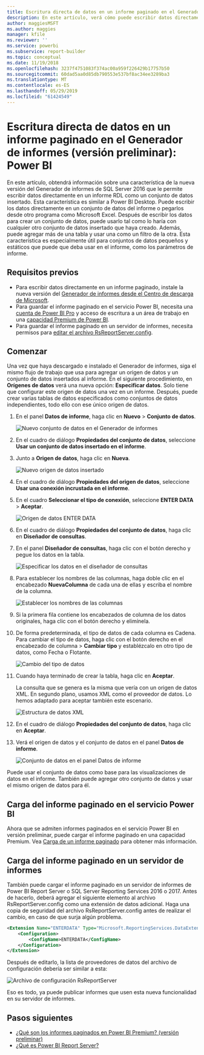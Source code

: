 ```yaml
---
title: Escritura directa de datos en un informe paginado en el Generador de informes (versión preliminar)
description: En este artículo, verá cómo puede escribir datos directamente en un informe paginado en el Generador de informes.
author: maggiesMSFT
ms.author: maggies
manager: kfile
ms.reviewer: ''
ms.service: powerbi
ms.subservice: report-builder
ms.topic: conceptual
ms.date: 11/19/2018
ms.openlocfilehash: 3237f4751083f374ac00a959f226429b17757b50
ms.sourcegitcommit: 60dad5aa0d85db790553e537bf8ac34ee3289ba3
ms.translationtype: MT
ms.contentlocale: es-ES
ms.lasthandoff: 05/29/2019
ms.locfileid: "61424549"
---
```

# <a name="enter-data-directly-in-a-paginated-report-in-report-builder-preview---power-bi"></a>Escritura directa de datos en un informe paginado en el Generador de informes (versión preliminar): Power BI

En este artículo, obtendrá información sobre una característica de la nueva versión del Generador de informes de SQL Server 2016 que le permite escribir datos directamente en un informe RDL como un conjunto de datos insertado.  Esta característica es similar a Power BI Desktop. Puede escribir los datos directamente en un conjunto de datos del informe o pegarlos desde otro programa como Microsoft Excel. Después de escribir los datos para crear un conjunto de datos, puede usarlo tal como lo haría con cualquier otro conjunto de datos insertado que haya creado. Además, puede agregar más de una tabla y usar una como un filtro de la otra. Esta característica es especialmente útil para conjuntos de datos pequeños y estáticos que puede que deba usar en el informe, como los parámetros de informe.
 
## <a name="prerequisites"></a>Requisitos previos

- Para escribir datos directamente en un informe paginado, instale la nueva versión del [Generador de informes desde el Centro de descarga de Microsoft](https://www.microsoft.com/download/details.aspx?id=53613). 
- Para guardar el informe paginado en el servicio Power BI, necesita una [cuenta de Power BI Pro](service-self-service-signup-for-power-bi.md) y acceso de escritura a un área de trabajo en una [capacidad Premium de Power BI](service-premium-what-is.md).
- Para guardar el informe paginado en un servidor de informes, necesita permisos para [editar el archivo RsReportServer.config](#upload-the-paginated-report-to-a-report-server).

## <a name="get-started"></a>Comenzar

Una vez que haya descargado e instalado el Generador de informes, siga el mismo flujo de trabajo que usa para agregar un origen de datos y un conjunto de datos insertados al informe. En el siguiente procedimiento, en **Orígenes de datos** verá una nueva opción: **Especificar datos**.  Solo tiene que configurar este origen de datos una vez en un informe. Después, puede crear varias tablas de datos especificados como conjuntos de datos independientes, todo ello con ese único origen de datos.

1. En el panel **Datos de informe**, haga clic en **Nuevo** > **Conjunto de datos**.

    ![Nuevo conjunto de datos en el Generador de informes](media/paginated-reports-enter-data/paginated-new-dataset.png)

1. En el cuadro de diálogo **Propiedades del conjunto de datos**, seleccione **Usar un conjunto de datos insertado en el informe**.

1. Junto a **Origen de datos**, haga clic en **Nueva**.

    ![Nuevo origen de datos insertado](media/paginated-reports-enter-data/paginated-new-data-source.png)

1. En el cuadro de diálogo **Propiedades del origen de datos**, seleccione **Usar una conexión incrustada en el informe**.
2. En el cuadro **Seleccionar el tipo de conexión**, seleccione **ENTER DATA** > **Aceptar**.

    ![Origen de datos ENTER DATA](media/paginated-reports-enter-data/paginated-data-source-properties-enter-data.png)

1. En el cuadro de diálogo **Propiedades del conjunto de datos**, haga clic en **Diseñador de consultas**.
2. En el panel **Diseñador de consultas**, haga clic con el botón derecho y pegue los datos en la tabla.

    ![Especificar los datos en el diseñador de consultas](media/paginated-reports-enter-data/paginated-enter-data.png)

1. Para establecer los nombres de las columnas, haga doble clic en el encabezado **NuevaColumna** de cada una de ellas y escriba el nombre de la columna.

    ![Establecer los nombres de las columnas](media/paginated-reports-enter-data/paginated-column-name.png)

1. Si la primera fila contiene los encabezados de columna de los datos originales, haga clic con el botón derecho y elimínela.
    
9. De forma predeterminada, el tipo de datos de cada columna es Cadena. Para cambiar el tipo de datos, haga clic con el botón derecho en el encabezado de columna > **Cambiar tipo** y establézcalo en otro tipo de datos, como Fecha o Flotante.

    ![Cambio del tipo de datos](media/paginated-reports-enter-data/paginated-data-type.png)

1. Cuando haya terminado de crear la tabla, haga clic en **Aceptar**.  

    La consulta que se genera es la misma que vería con un origen de datos XML. En segundo plano, usamos XML como el proveedor de datos.  Lo hemos adaptado para aceptar también este escenario.

    ![Estructura de datos XML](media/paginated-reports-enter-data/paginated-xml-data.png)

12. En el cuadro de diálogo **Propiedades del conjunto de datos**, haga clic en **Aceptar**.

13. Verá el origen de datos y el conjunto de datos en el panel **Datos de informe**.

    ![Conjunto de datos en el panel Datos de informe](media/paginated-reports-enter-data/paginated-report-data-pane.png)

Puede usar el conjunto de datos como base para las visualizaciones de datos en el informe. También puede agregar otro conjunto de datos y usar el mismo origen de datos para él.

## <a name="upload-the-paginated-report-to-the-power-bi-service"></a>Carga del informe paginado en el servicio Power BI

Ahora que se admiten informes paginados en el servicio Power BI en versión preliminar, puede cargar el informe paginado en una capacidad Premium. Vea [Carga de un informe paginado](paginated-reports-save-to-power-bi-service.md#upload-a-paginated-report) para obtener más información.

## <a name="upload-the-paginated-report-to-a-report-server"></a>Carga del informe paginado en un servidor de informes

También puede cargar el informe paginado en un servidor de informes de Power BI Report Server o SQL Server Reporting Services 2016 o 2017. Antes de hacerlo, deberá agregar el siguiente elemento al archivo RsReportServer.config como una extensión de datos adicional. Haga una copia de seguridad del archivo RsReportServer.config antes de realizar el cambio, en caso de que surja algún problema.

```xml
<Extension Name="ENTERDATA" Type="Microsoft.ReportingServices.DataExtensions.XmlDPConnection,Microsoft.ReportingServices.DataExtensions">
    <Configuration>
        <ConfigName>ENTERDATA</ConfigName>
    </Configuration>
</Extension>
```

Después de editarlo, la lista de proveedores de datos del archivo de configuración debería ser similar a esta:

![Archivo de configuración RsReportServer](media/paginated-reports-enter-data/paginated-rsreportserver-config-file.png)

Eso es todo, ya puede publicar informes que usen esta nueva funcionalidad en su servidor de informes.

## <a name="next-steps"></a>Pasos siguientes

- [¿Qué son los informes paginados en Power BI Premium? (versión preliminar)](paginated-reports-report-builder-power-bi.md)
- [¿Qué es Power BI Report Server?](report-server/get-started.md)
